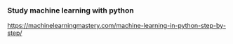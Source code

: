 ### Study machine learning with python
https://machinelearningmastery.com/machine-learning-in-python-step-by-step/
